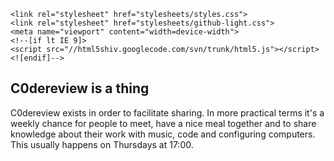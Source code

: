 <html>
  <head>
    <meta charset="utf-8">
    <meta http-equiv="X-UA-Compatible" content="chrome=1">
    <title>Daniel M Karlsson</title>

    <link rel="stylesheet" href="stylesheets/styles.css">
    <link rel="stylesheet" href="stylesheets/github-light.css">
    <meta name="viewport" content="width=device-width">
    <!--[if lt IE 9]>
    <script src="//html5shiv.googlecode.com/svn/trunk/html5.js"></script>
    <![endif]-->
  </head>

## C0dereview is a thing
C0dereview exists in order to facilitate sharing. In more practical terms it's a weekly chance for people to meet, have a nice meal together and to share knowledge about their work with music, code and configuring computers. This usually happens on Thursdays at 17:00.
